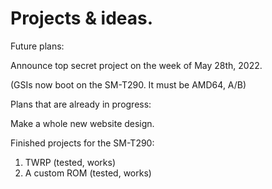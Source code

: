 # Projects & ideas.

Future plans:

Announce top secret project on the week of May 28th, 2022.


(GSIs now boot on the SM-T290. It must be AMD64, A/B)



Plans that are already in progress:

Make a whole new website design.


Finished projects for the SM-T290:

1) TWRP (tested, works)
2) A custom ROM (tested, works)
